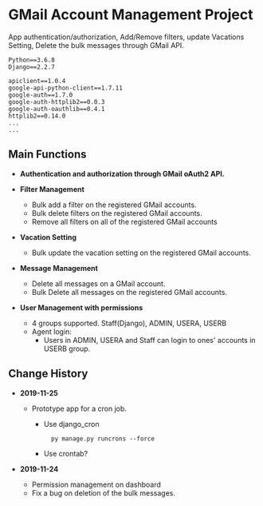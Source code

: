 # GMail Account Management Project

App authentication/authorization, Add/Remove filters, update Vacations Setting, Delete the bulk messages through GMail API. 

    Python==3.6.8
    Django==2.2.7
    
    apiclient==1.0.4
    google-api-python-client==1.7.11
    google-auth==1.7.0
    google-auth-httplib2==0.0.3
    google-auth-oauthlib==0.4.1
    httplib2==0.14.0
    ...
    ...

## Main Functions

- __Authentication and authorization through GMail oAuth2 API.__

- __Filter Management__
    * Bulk add a filter on the registered GMail accounts.
    * Bulk delete filters on the registered GMail accounts.
    * Remove all filters on all of the registered GMail accounts
    
 - __Vacation Setting__
    * Bulk update the vacation setting on the registered GMail accounts.
    
- __Message Management__
    * Delete all messages on a GMail account.
    * Bulk Delete all messages on the registered GMail accounts.
    
- __User Management with permissions__
    * 4 groups supported. Staff(Django), ADMIN, USERA, USERB
    * Agent login: 
        * Users in ADMIN, USERA and Staff can login to ones' accounts in USERB group.
        
## Change History

- __2019-11-25__
    * Prototype app for a cron job.
        * Use django_cron
        
          ``` 
            py manage.py runcrons --force 
          ```
        * Use crontab?
     
- __2019-11-24__
    * Permission management on dashboard
    * Fix a bug on deletion of the bulk messages.